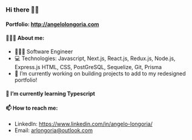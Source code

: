 ### Hi there 👋🏾
#### Portfolio: http://angelolongoria.com
####  🧑🏾‍🦱 About me:
- 👨🏾‍💻 Software Engineer
- 💻 Technologies: Javascript, Next.js, React.js, Redux.js, Node.js, Express.js HTML, CSS, PostGreSQL, Sequelize, Git, Prisma
- 🔭 I’m currently working on building projects to add to my redesigned portfolio!
#### 🌱 I’m currently learning Typescript

####  📫 How to reach me:
- LinkedIn: https://www.linkedin.com/in/angelo-longoria/
- Email: arlongoria@outlook.com




<!--
Here are some ideas to get you started:
- 🔭 I’m currently working on ...
- 🌱 I’m currently learning ...
- 👯 I’m looking to collaborate on ...
- 🤔 I’m looking for help with ...
- 💬 Ask me about ...
- 📫 How to reach me: ...
- 😄 Pronouns: ...
- ⚡ Fun fact: ...
-->
